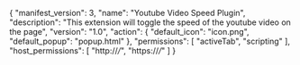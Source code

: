 {
  "manifest_version": 3,
  "name": "Youtube Video Speed Plugin",
  "description": "This extension will toggle the speed of the youtube video on the page",
  "version": "1.0",
  "action": {
    "default_icon": "icon.png",
    "default_popup": "popup.html"
  },
  "permissions": [
    "activeTab",
    "scripting"
  ],
  "host_permissions": [
    "http://*/*",
    "https://*/*"
  ]
}